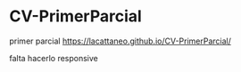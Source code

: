 # CV-PrimerParcial
primer parcial https://lacattaneo.github.io/CV-PrimerParcial/

falta hacerlo responsive
